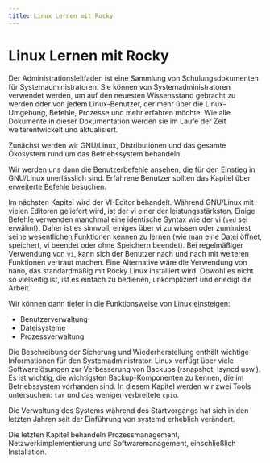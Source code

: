 ```yaml
---
title: Linux Lernen mit Rocky
---
```


<!-- markdownlint-disable MD025 MD007 -->

# Linux Lernen mit Rocky

Der Administrationsleitfaden ist eine Sammlung von Schulungsdokumenten für Systemadministratoren. Sie können von Systemadministratoren verwendet werden, um auf den neuesten Wissensstand gebracht zu werden oder von jedem Linux-Benutzer, der mehr über die Linux-Umgebung, Befehle, Prozesse und mehr erfahren möchte. Wie alle Dokumente in dieser Dokumentation werden sie im Laufe der Zeit weiterentwickelt und aktualisiert.

Zunächst werden wir GNU/Linux, Distributionen und das gesamte Ökosystem rund um das Betriebssystem behandeln.

Wir werden uns dann die Benutzerbefehle ansehen, die für den Einstieg in GNU/Linux unerlässlich sind. Erfahrene Benutzer sollten das Kapitel über erweiterte Befehle besuchen.

Im nächsten Kapitel wird der VI-Editor behandelt. Während GNU/Linux mit vielen Editoren geliefert wird, ist der vi einer der leistungsstärksten. Einige Befehle verwenden manchmal eine identische Syntax wie der vi (`sed` sei erwähnt). Daher ist es sinnvoll, einiges über vi zu wissen oder zumindest seine wesentlichen Funktionen kennen zu lernen (wie man eine Datei öffnet, speichert, vi beendet oder ohne Speichern beendet). Bei regelmäßiger Verwendung von `vi`, kann sich der Benutzer nach und nach mit weiteren Funktionen vertraut machen. Eine Alternative wäre die Verwendung von nano, das standardmäßig mit Rocky Linux installiert wird. Obwohl es nicht so vielseitig ist, ist es einfach zu bedienen, unkompliziert und erledigt die Arbeit.

Wir können dann tiefer in die Funktionsweise von Linux einsteigen:

* Benutzerverwaltung
* Dateisysteme
* Prozessverwaltung

Die Beschreibung der Sicherung und Wiederherstellung enthält wichtige Informationen für den Systemadministrator. Linux verfügt über viele Softwarelösungen zur Verbesserung von Backups (rsnapshot, lsyncd usw.). Es ist wichtig, die wichtigsten Backup-Komponenten zu kennen, die im Betriebssystem vorhanden sind. In diesem Kapitel werden wir zwei Tools untersuchen: `tar` und das weniger verbreitete `cpio`.

Die Verwaltung des Systems während des Startvorgangs hat sich in den letzten Jahren seit der Einführung von systemd erheblich verändert.

Die letzten Kapitel behandeln Prozessmanagement, Netzwerkimplementierung und Softwaremanagement, einschließlich Installation.

